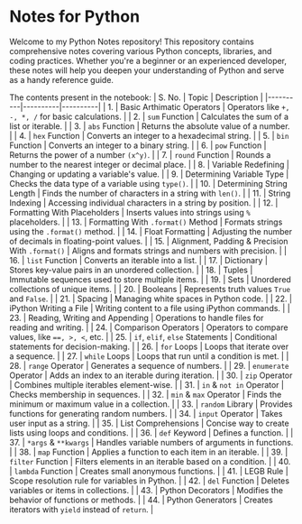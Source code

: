 # Notes for Python

Welcome to my Python Notes repository! This repository contains comprehensive notes covering various Python concepts, libraries, and coding practices. Whether you're a beginner or an experienced developer, these notes will help you deepen your understanding of Python and serve as a handy reference guide.

The contents present in the notebook:
  | S. No. | Topic | Description |
  |----------|----------|----------|
  | 1. | Basic Arthimatic Operators | Operators like `+, -, *, /` for basic calculations. |
  | 2. | `sum` Function | Calculates the sum of a list or iterable. |
  | 3. | `abs` Function | Returns the absolute value of a number. |
  | 4. | `hex` Function | Converts an integer to a hexadecimal string. |
  | 5. | `bin` Function | Converts an integer to a binary string. |
  | 6. | `pow` Function | Returns the power of a number `(x^y)`. |
  | 7. | `round` Function | Rounds a number to the nearest integer or decimal place. |
  | 8. | Variable Redefining | Changing or updating a variable's value. |
  | 9. | Determining Variable Type | Checks the data type of a variable using `type()`. |
  | 10. | Determining String Length | Finds the number of characters in a string with `len()`. |
  | 11. | String Indexing | Accessing individual characters in a string by position. |
  | 12. | Formatting With Placeholders | Inserts values into strings using `%` placeholders. |
  | 13. | Formatting With `.format()` Method | Formats strings using the `.format()` method. |
  | 14. | Float Formatting | Adjusting the number of decimals in floating-point values. |
  | 15. | Alignment, Padding & Precision With `.format()` | Aligns and formats strings and numbers with precision. |
  | 16. | `list` Function | Converts an iterable into a list. |
  | 17. | Dictionary | Stores key-value pairs in an unordered collection. |
  | 18. | Tuples | Immutable sequences used to store multiple items. |
  | 19. | Sets | Unordered collections of unique items. |
  | 20. | Booleans | Represents truth values `True` and `False`. |
  | 21. | Spacing | Managing white spaces in Python code. |
  | 22. | iPython Writing a File | Writing content to a file using iPython commands. |
  | 23. | Reading, Writing and Appending | Operations to handle files for reading and writing. |
  | 24. | Comparison Operators | Operators to compare values, like `==, >, <`, etc. |
  | 25. | `if`, `elif`, `else` Statements | Conditional statements for decision-making. |
  | 26. | `for` Loops | Loops that iterate over a sequence. |
  | 27. | `while` Loops | Loops that run until a condition is met. |
  | 28. | `range` Operator | Generates a sequence of numbers. |
  | 29. | `enumerate` Operator | Adds an index to an iterable during iteration. |
  | 30. | `zip` Operator | Combines multiple iterables element-wise. |
  | 31. | `in` & `not in` Operator | Checks membership in sequences. |
  | 32. | `min` & `max` Operator | Finds the minimum or maximum value in a collection. |
  | 33. | `random` Library | Provides functions for generating random numbers. |
  | 34. | `input` Operator | Takes user input as a string. |
  | 35. | List Comprehensions | Concise way to create lists using loops and conditions. |
  | 36. | `def` Keyword | Defines a function. |
  | 37. | `*args` & `**kwargs` | Handles variable numbers of arguments in functions. |
  | 38. | `map` Function | Applies a function to each item in an iterable. |
  | 39. | `filter` Function | Filters elements in an iterable based on a condition. |
  | 40. | `lambda` Function | Creates small anonymous functions. |
  | 41. | LEGB Rule | Scope resolution rule for variables in Python. |
  | 42. | `del` Function | Deletes variables or items in collections. |
  | 43. | Python Decorators | Modifies the behavior of functions or methods. |
  | 44. | Python Generators | Creates iterators with `yield` instead of `return`. |
